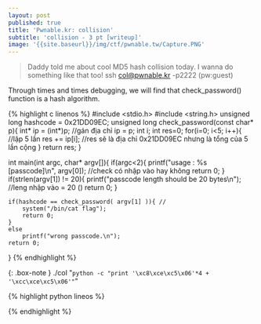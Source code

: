 ```yaml
---
layout: post
published: true
title: 'Pwnable.kr: collision'
subtitle: 'collision - 3 pt [writeup]'
image: '{{site.baseurl}}/img/ctf/pwnable.tw/Capture.PNG'
---
```

>Daddy told me about cool MD5 hash collision today.
I wanna do something like that too!
>ssh col@pwnable.kr -p2222 (pw:guest)

Through times and times debugging, we will find that check_password() function is a hash algorithm. 

{% highlight c linenos %}
#include <stdio.h>
#include <string.h>
unsigned long hashcode = 0x21DD09EC;
unsigned long check_password(const char* p){
	int* ip = (int*)p;  //gán địa chỉ ip = p;
	int i;
	int res=0;
	for(i=0; i<5; i++){           //lặp 5 lần
		res += ip[i];   //res sẽ là địa chỉ 0x21DD09EC nhưng là tổng của 5 lần cộng
	}
	return res;
}

int main(int argc, char* argv[]){
	if(argc<2){
		printf("usage : %s [passcode]\n", argv[0]); //check có nhập vào hay không 
		return 0;
	}
	if(strlen(argv[1]) != 20){
		printf("passcode length should be 20 bytes\n"); //leng nhập vào = 20 ()
		return 0;
	}

	if(hashcode == check_password( argv[1] )){ //
		system("/bin/cat flag");    
		return 0;
	}
	else
		printf("wrong passcode.\n");
	return 0;
}
{% endhighlight %}


{: .box-note }
./col "`python -c "print '\xc8\xce\xc5\x06'*4 + '\xcc\xce\xc5\x06'"`"

{% highlight python lineos %}

{% endhighlight %}
